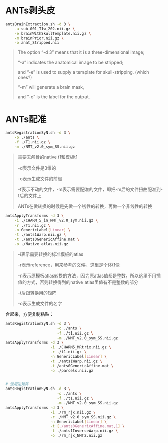 # ANTs剥头皮

```bash
antsBrainExtraction.sh -d 3 \
	-a sub-001_T1w_202.nii.gz \
	-e brainWithSkullTemplate.nii.gz \
	-m brainPrior.nii.gz \
	-o anat_Stripped.nii
```

> The option “-d 3” means that it is a three-dimensional image; 
>
> “-a” indicates the anatomical image to be stripped;
>
> and “-e” is used to supply a template for skull-stripping. (which ones?) 
>
> “-m” will generate a brain mask, 
>
> and “-o” is the label for the output.

# ANTs配准

```bash
antsRegistrationSyN.sh -d 3 \
	-o ./ants \
	-f ./T1.nii.gz \
	-m ./NMT_v2.0_sym_SS.nii.gz
```

> 需要去颅骨的native t1和模板t1
>
> -d表示文件是3维的
>
> -o表示生成文件的前缀
>
> -f表示不动的文件，-m表示需要配准的文件，即把-m后的文件扭曲配准到-f后的文件上
>
> ANTs在做转换的时候是先做一个线性的转换，再做一个非线性的转换

```bash
antsApplyTransforms -d 3 \
	-i ./CHARM_5_in_NMT_v2.0_sym.nii.gz \
	-r ./T1.nii.gz \
	-n GenericLabel[Linear] \
	-t ./ants1Warp.nii.gz \
	-t ./ants0GenericAffine.mat \
	-o ./Native_atlas.nii.gz
```

> -i表示需要转换的标准模板的atlas
>
> -r表示reference，用来参考的文件，这里是个体t1像
>
> -n表示原模板atlas转换的方法，因为原atlas值都是整数，所以这里不用插值的方式，否则转换得到的native atlas里值有不是整数的部分
>
> -t后跟转换用的矩阵
>
> -o表示生成文件的名字

合起来，方便复制粘贴：

```bash
antsRegistrationSyN.sh -d 3 \
                       -o ./ants \
                       -f ./t1.nii.gz \
                       -m ./NMT_v2.0_sym_SS.nii.gz
antsApplyTransforms -d 3 \
                    -i ./CHARM5_MRtrix.nii.gz \
                    -r ./t1.nii.gz \
                    -n GenericLabel[Linear] \
                    -t ./ants1Warp.nii.gz \
                    -t /ants0GenericAffine.mat \
                    -o ./parcels.nii.gz


# 使用逆矩阵
antsRegistrationSyN.sh -d 3 \
                       -o ./ants \
                       -f ./t1.nii.gz \
                       -m ./NMT_v2.0_sym_SS.nii.gz
antsApplyTransforms -d 3 \
                    -i ./rm_rjx.nii.gz \
                    -r ./NMT_v2.0_sym_SS.nii.gz \
                    -n GenericLabel[Linear] \
                    -t [./ants0GenericAffine.mat,1] \
                    -t ./ants1InverseWarp.nii.gz \
                    -o ./rm_rjx_NMT2.nii.gz
```

